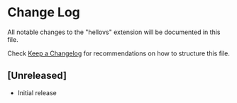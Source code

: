 # Change Log

All notable changes to the "hellovs" extension will be documented in this file.

Check [Keep a Changelog](http://keepachangelog.com/) for recommendations on how to structure this file.

## [Unreleased]

- Initial release